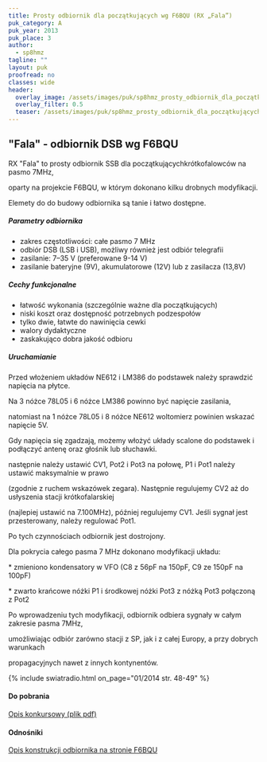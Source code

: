 ```yaml
---
title: Prosty odbiornik dla początkujących wg F6BQU (RX „Fala”)
puk_category: A
puk_year: 2013
puk_place: 3
author: 
  - sp8hmz
tagline: ""
layout: puk
proofread: no
classes: wide
header:
  overlay_image: /assets/images/puk/sp8hmz_prosty_odbiornik_dla_początkujących_wg_f6bqu_rx_fala.jpg
  overlay_filter: 0.5
  teaser: /assets/images/puk/sp8hmz_prosty_odbiornik_dla_początkujących_wg_f6bqu_rx_fala.jpg
---
```






 







"Fala" - odbiornik DSB wg F6BQU
-------------------------------





 RX "Fala" to prosty odbiornik SSB dla początkującychkrótkofalowców na pasmo 7MHz,

 oparty na projekcie F6BQU, w którym dokonano kilku drobnych modyfikacji.

 Elemety do do budowy odbiornika są tanie i łatwo dostępne.




##### Parametry odbiornika




* zakres częstotliwości: całe pasmo 7 MHz
* odbiór DSB (LSB i USB), możliwy również jest odbiór telegrafii
* zasilanie: 7–35 V (preferowane 9-14 V)
* zasilanie bateryjne (9V), akumulatorowe (12V) lub z zasilacza (13,8V)




##### Cechy funkcjonalne




* łatwość wykonania (szczególnie ważne dla początkujących)
* niski koszt oraz dostępność potrzebnych podzespołów
* tylko dwie, łatwte do nawinięcia cewki
* walory dydaktyczne
* zaskakująco dobra jakość odbioru




##### Uruchamianie




 Przed włożeniem układów NE612 i LM386 do podstawek należy sprawdzić napięcia na płytce.

 Na 3 nóżce 78L05 i 6 nóżce LM386 powinno być napięcie zasilania,

 natomiast na 1 nóżce 78L05 i 8 nóżce NE612 woltomierz powinien wskazać napięcie 5V.

 Gdy napięcia się zgadzają, możemy włożyć układy scalone do podstawek i podłączyć antenę oraz głośnik lub słuchawki.






 następnie należy ustawić CV1, Pot2 i Pot3 na połowę, P1 i Pot1 należy ustawić maksymalnie w prawo

 (zgodnie z ruchem wskazówek zegara). Następnie regulujemy CV2 aż do usłyszenia stacji krótkofalarskiej

 (najlepiej ustawić na 7.100MHz), później regulujemy CV1. Jeśli sygnał jest przesterowany, należy regulować Pot1.

 Po tych czynnościach odbiornik jest dostrojony.

 




 Dla pokrycia całego pasma 7 MHz dokonano modyfikacji układu:   


 \* zmieniono kondensatory w VFO (C8 z 56pF na 150pF, C9 ze 150pF na 100pF)   


 \* zwarto krańcowe nóżki P1 i środkowej nóżki Pot3 z nóżką Pot3 połączoną z Pot2   


 Po wprowadzeniu tych modyfikacji, odbiornik odbiera sygnały w całym zakresie pasma 7MHz,

 umożliwiając odbiór zarówno stacji z SP, jak i z całej Europy, a przy dobrych warunkach

 propagacyjnych nawet z innych kontynentów.

{% include swiatradio.html on_page="01/2014 str. 48-49" %}



#### Do pobrania

[Opis konkursowy (plik pdf)](/assets/bin/SP8HMZ_RX-Fala.pdf)




#### Odnośniki

[Opis konstrukcji odbiornika na stronie F6BQU](http://lpistor.chez-alice.fr/rxsimple.htm)

 





 





 


